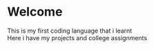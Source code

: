 # Welcome 
This is my first coding language that i learnt <br>
Here i have my projects and college assignments

